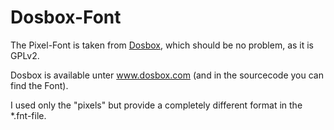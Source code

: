 Dosbox-Font
===========

The Pixel-Font is taken from [Dosbox](www.dosbox.com), which should be no problem, as it is GPLv2.

Dosbox is available unter www.dosbox.com (and in the sourcecode you can find the Font).

I used only the "pixels" but provide a completely different format in the *.fnt-file.
